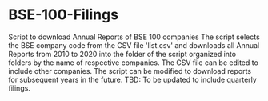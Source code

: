 # BSE-100-Filings
Script to download Annual Reports of BSE 100 companies
The script selects the BSE company code from the CSV file 'list.csv' and downloads all Annual Reports from 2010 to 2020 into the folder of the script organized into folders by the name of respective companies. The CSV file can be edited to include other companies. The script can be modified to download reports for subsequent years in the future.
TBD: To be updated to include quarterly filings.
